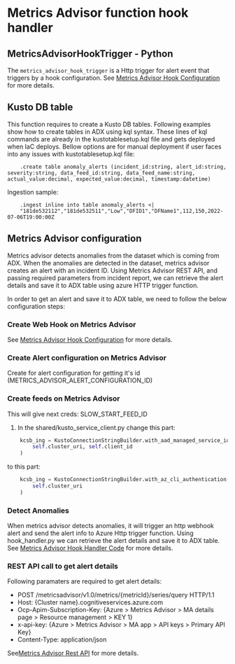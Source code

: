 # Metrics Advisor function hook handler

## MetricsAdvisorHookTrigger - Python

The `metrics_advisor_hook_trigger` is a Http trigger for alert event that triggers by a hook configuration. See [Metrics Advisor Hook Configuration](https://learn.microsoft.com/azure/applied-ai-services/metrics-advisor/how-tos/alerts) for more details.

## Kusto DB table

This function requires to create a Kusto DB tables. Following examples show how to create tables in ADX using kql syntax. These lines of kql commands are already in the kustotablesetup.kql file and gets deployed when IaC deploys. Bellow options are for manual deployment if user faces into any issues with kustotablesetup.kql file:

```kql
    .create table anomaly_alerts (incident_id:string, alert_id:string, severity:string, data_feed_id:string, data_feed_name:string, actual_value:decimal, expected_value:decimal, timestamp:datetime)
```

Ingestion sample:

```kql
    .ingest inline into table anomaly_alerts <|
    "181de532112","181de532511","Low","DFID1","DFName1",112,150,2022-07-06T19:00:00Z
```

## Metrics Advisor configuration

Metrics advisor detects anomalies from the dataset which is coming from ADX. When the anomalies are detected in the dataset, metrics advisor creates an alert with an incident ID. Using Metrics Advisor REST API, and passing required parameters from incident report, we can retrieve the alert details and save it to ADX table using azure HTTP trigger function.

In order to get an alert and save it to ADX table, we need to follow the below configuration steps:

### Create Web Hook on Metrics Advisor

See [Metrics Advisor Hook Configuration](https://learn.microsoft.com/azure/applied-ai-services/metrics-advisor/how-tos/alerts) for more details.

### Create Alert configuration on Metrics Advisor

Create for alert configuration for getting it's id (METRICS_ADVISOR_ALERT_CONFIGURATION_ID)

### Create feeds on Metrics Advisor

This will give next creds: SLOW_START_FEED_ID

1. In the shared/kusto_service_client.py change this part:

```python
    kcsb_ing = KustoConnectionStringBuilder.with_aad_managed_service_identity_authentication(
        self.cluster_uri, self.client_id
    )
```

to this part:

```python
    kcsb_ing = KustoConnectionStringBuilder.with_az_cli_authentication(
        self.cluster_uri
    )
```

### Detect Anomalies

When metrics advisor detects anomalies, it will trigger an http webhook alert and send the alert info to Azure Http trigger function. Using hook_handler.py we can retrieve the alert details and save it to ADX table. See [Metrics Advisor Hook Handler Code](../functions/shared/metrics_advisor_hook_handler.py) for more details.

### REST API call to get alert details

Following paramaters are required to get alert details:

- POST /metricsadvisor/v1.0/metrics/{metricId}/series/query HTTP/1.1
- Host: {Cluster name}.cognitiveservices.azure.com
- Ocp-Apim-Subscription-Key: {Azure > Metrics Advisor > MA details page > Resource management > KEY 1}
- x-api-key: {Azure > Metrics Advisor > MA app > API keys > Primary API Key}
- Content-Type: application/json

See[Metrics Advisor Rest API](https://westus2.dev.cognitive.microsoft.com/docs/services/MetricsAdvisor/operations/getIncidentsFromAlertByAnomalyAlertingConfiguration/console) for more details.
